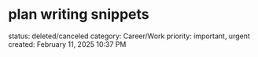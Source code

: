 # plan writing snippets

status: deleted/canceled
category: Career/Work
priority: important, urgent
created: February 11, 2025 10:37 PM